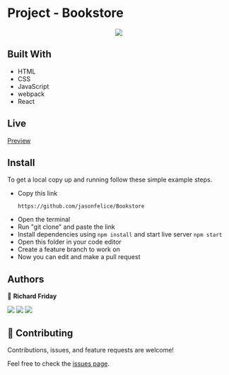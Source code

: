 # Project - Bookstore
<p align="center"><img src="./preview/laptop.png"></p>

## Built With

- HTML
- CSS
- JavaScript
- webpack
- React

## Live
[Preview](https://deft-babka-260201.netlify.app/)


## Install

To get a local copy up and running follow these simple example steps.
- Copy this link
  ```
  https://github.com/jasonfelice/Bookstore
- Open the terminal
- Run "git clone" and paste the link
- Install dependencies using `npm install` and start live server `npm start`
- Open this folder in your code editor
- Create a feature branch to work on
- Now you can edit and make a pull request

## Authors

👤 **Richard Friday**

<p align="left">
<a href = "https://www.linkedin.com/in/jason-felice-11a5a622b/"><img src="https://img.icons8.com/fluent/48/000000/linkedin.png"/></a>
<a href = "https://twitter.com/jasonfelice0"><img src="https://img.icons8.com/fluent/48/000000/twitter.png"/></a>
<a href = "https://github.com/jasonfelice"><img src="https://img.icons8.com/fluent/48/000000/github.png"/></a>
</p>

## 🤝 Contributing

Contributions, issues, and feature requests are welcome!

Feel free to check the [issues page](../../issues/).
